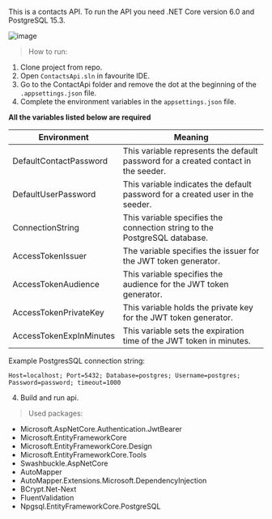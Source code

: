 This is a contacts API. To run the API you need .NET Core version 6.0 and PostgreSQL 15.3.

![image](https://github.com/arekbor/contacts-api/assets/86869559/410d8050-a59d-4d2b-95ba-857835b550b1)

>How to run:
1. Clone project from repo.
2. Open `ContactsApi.sln` in favourite IDE.
3. Go to the ContactApi folder and remove the dot at the beginning of the `.appsettings.json` file.
4. Complete the environment variables in the `appsettings.json` file.

**All the variables listed below are required**

| Environment | Meaning |
| ------- | --- |
| DefaultContactPassword | This variable represents the default password for a created contact in the seeder. |
| DefaultUserPassword | This variable indicates the default password for a created user in the seeder. |
| ConnectionString | This variable specifies the connection string to the PostgreSQL database. |
| AccessTokenIssuer | The variable specifies the issuer for the JWT token generator. |
| AccessTokenAudience | This variable specifies the audience for the JWT token generator. |
| AccessTokenPrivateKey | This variable holds the private key for the JWT token generator. |
| AccessTokenExpInMinutes | This variable sets the expiration time of the JWT token in minutes. |

Example PostgresSQL connection string:
```
Host=localhost; Port=5432; Database=postgres; Username=postgres; Password=password; timeout=1000
```
4. Build and run api.

>Used packages:
- Microsoft.AspNetCore.Authentication.JwtBearer
- Microsoft.EntityFrameworkCore
- Microsoft.EntityFrameworkCore.Design
- Microsoft.EntityFrameworkCore.Tools
- Swashbuckle.AspNetCore
- AutoMapper
- AutoMapper.Extensions.Microsoft.DependencyInjection
- BCrypt.Net-Next
- FluentValidation
- Npgsql.EntityFrameworkCore.PostgreSQL

